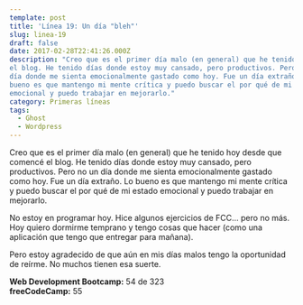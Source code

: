 ```yaml
---
template: post
title: 'Línea 19: Un día "bleh"'
slug: linea-19
draft: false
date: 2017-02-28T22:41:26.000Z
description: "Creo que es el primer día malo (en general) que he tenido hoy desde que comencé
el blog. He tenido días donde estoy muy cansado, pero productivos. Pero no un
día donde me sienta emocionalmente gastado como hoy. Fue un día extraño. Lo
bueno es que mantengo mi mente crítica y puedo buscar el por qué de mi estado
emocional y puedo trabajar en mejorarlo."
category: Primeras líneas
tags:
  - Ghost
  - Wordpress
---
```

Creo que es el primer día malo (en general) que he tenido hoy desde que comencé el blog. He tenido días donde estoy muy cansado, pero productivos. Pero no un día donde me sienta emocionalmente gastado como hoy. Fue un día extraño. Lo bueno es que mantengo mi mente crítica y puedo buscar el por qué de mi estado emocional y puedo trabajar en mejorarlo.

 No estoy en programar hoy. Hice algunos ejercicios de FCC… pero no más. Hoy quiero dormirme temprano y tengo cosas que hacer (como una aplicación que tengo que entregar para mañana).

 Pero estoy agradecido de que aún en mis días malos tengo la oportunidad de reírme. No muchos tienen esa suerte.

 **Web Development Bootcamp:** 54 de 323  
 **freeCodeCamp:** 55

 